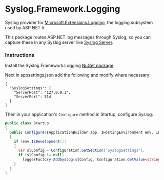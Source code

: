 # Syslog.Framework.Logging
Syslog provider for [Microsoft.Extensions.Logging](https://www.nuget.org/packages/Microsoft.Extensions.Logging), the logging subsystem used by ASP.NET 5.

This package routes ASP.NET log messages through Syslog, so you can capture these in any Syslog server like [Syslog Server](https://github.com/mguinness/syslogserver).

### Instructions

Install the Syslog.Framework.Logging [NuGet package](https://www.nuget.org/packages/Syslog.Framework.Logging).

Next in appsettings.json add the following and modify where necessary:

    {
      "SyslogSettings": {
        "ServerHost": "127.0.0.1",
        "ServerPort": 514
      }
    }

Then in your application's `Configure` method in Startup, configure Syslog:

```csharp
public class Startup
{
  public Configure(IApplicationBuilder app, IHostingEnvironment env, ILoggerFactory loggerFactory)
  {
    if (env.IsDevelopment())
    {
      var slConfig = Configuration.GetSection("SyslogSettings");
      if (slConfig != null)
        loggerFactory.AddSyslog(slConfig, Configuration.GetValue<string>("COMPUTERNAME", "localhost"));
    }
  }
}  
```